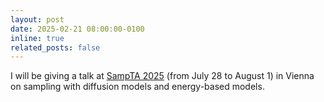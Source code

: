 ```yaml
---
layout: post
date: 2025-02-21 08:00:00-0100
inline: true
related_posts: false
---
```


I will be giving a talk at [SampTA 2025](https://sampta25.univie.ac.at/) (from July 28 to August 1) in Vienna on sampling with diffusion models and energy-based models.
